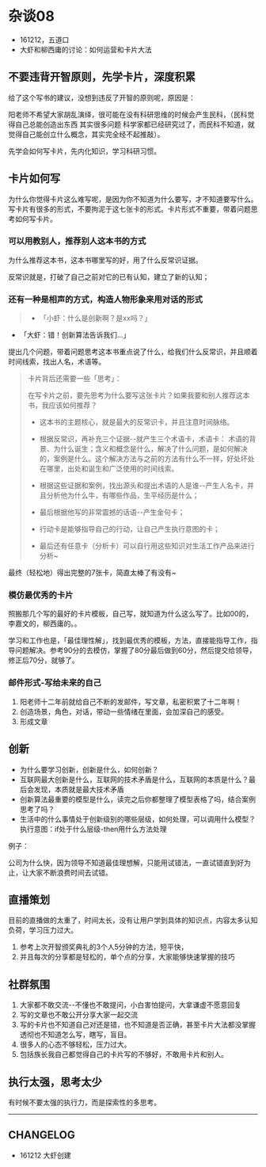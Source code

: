 # 杂谈08

- 161212，五道口
- 大虾和柳西庸的讨论：如何运营和卡片大法

## 不要违背开智原则，先学卡片，深度积累

给了这个写书的建议，没想到违反了开智的原则呢，原因是：

阳老师不希望大家胡乱演绎，很可能在没有科研思维的时候会产生民科，（民科觉得自己总能创造出东西 其实很多问题 科学家都已经研究过了，而民科不知道，就觉得自己能创立什么概念，其实完全经不起推敲）。

先学会如何写卡片，先内化知识，学习科研习惯。

## 卡片如何写

为什么你觉得卡片这么难写呢，是因为你不知道为什么要写，才不知道要写什么。写卡片有很多的形式，不要拘泥于这七张卡的形式。卡片形式不重要，带着问题思考如何写卡片。


### 可以用教别人，推荐别人这本书的方式

为什么推荐这本书，这本书哪里写的好，用了什么反常识证据。

反常识就是，打破了自己之前对它的已有认知，建立了新的认知；

### 还有一种是相声的方式，构造人物形象来用对话的形式

>- 「小虾：什么是创新啊？是xx吗？」
- 「大虾：错！创新算法告诉我们...」

提出几个问题，带着问题思考这本书重点说了什么，给我们什么反常识，并且顺着时间线索，找出人名，术语等。




> 卡片背后还需要一些「思考」：
> 
> 在写卡片之前，要先思考为什么要写这张卡片？如果我要和别人推荐这本书，我应该如何推荐？
> 
> - 这本书的主题核心，就是最大的反常识卡，并且注意时间脉络。
> 
> - 根据反常识，再补充三个证据--就产生三个术语卡，术语卡：
> 术语的背景、为什么诞生；含义和概念是什么，解决了什么问题，是如何解决的，案例是什么。这个解决方法与之前的方法有什么不一样，好处坏处在哪里，出处和诞生和广泛使用的时间线索。
> 
> - 根据这些证据和案例，找出源头和提出术语的人是谁--产生人名卡，并且分析他为什么牛，有哪些作品，生平经历是什么；
> 
> - 最后根据他写的非常震撼的话语--产生金句卡；
> 
> - 行动卡是能够指导自己的行动，让自己产生执行意图的卡；
> 
> - 最后还有任意卡（分析卡）可以自行用这些知识对生活工作产品来进行分析~

最终（轻松地）得出完整的7张卡，简直太棒了有没有~




### 模仿最优秀的卡片

照搬那几个写的最好的卡片模板，自己写，就知道为什么这么写了。比如00的，李嘉文的，柳西庸的。。

学习和工作也是，「最佳理性解」，找到最优秀的模板，方法，直接能指导工作，指导问题解决。参考90分的去模仿，掌握了80分最后做到60分，然后提交给领导，修正后70分，就够了。


### 邮件形式-写给未来的自己

1. 阳老师十二年前就给自己不断的发邮件，写文章，私密积累了十二年啊！
2. 创造场景，角色，对话，带动一些情绪在里面，会加深自己的感受。
3. 形成文章

## 创新

- 为什么要学习创新，创新是什么，如何创新？
- 互联网最大创新是什么，互联网的技术矛盾是什么，互联网的本质是什么？最后会发现，本质就是最大技术矛盾
- 创新算法最重要的模型是什么，读完之后你都整理了模型表格了吗，结合案例思考了吗？
- 生活中的什么事情处于创新级别的哪些层级，如何处理，可以调用什么模型？执行意图：if处于什么层级-then用什么方法处理

例子：

公司为什么快，因为领导不知道最佳理想解，只能用试错法，一直试错直到好为止，让大家不断浪费时间去试错。




## 直播策划

目前的直播做的太重了，时间太长，没有让用户学到具体的知识点，内容太多认知负荷，学习压力过大。

1. 参考上次开智颁奖典礼的3个人5分钟的方法，短平快，
2. 并且每次的分享都是轻松的，单个点的分享，大家能够快速掌握的技巧

## 社群氛围

1. 大家都不敢交流--不懂也不敢提问，小白害怕提问，大拿谦虚不愿意回复
2. 写的文章也不敢公开分享大家一起交流
3. 写的卡片也不知道自己对还是错，也不知道是否正确，甚至卡片大法都没掌握透彻也不知道怎么写，瞎写，盲目。
4. 很多人的心态不够轻松，压力过大。
5. 包括族长我自己都觉得自己的卡片写的不够好，不敢用卡片和别人。


## 执行太强，思考太少

有时候不要太强的执行力，而是探索性的多思考。

---


## CHANGELOG

- 161212 大虾创建
